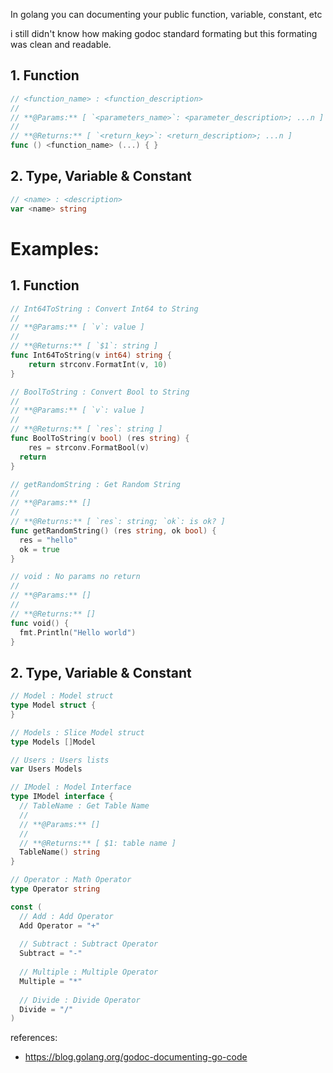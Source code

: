 In golang you can documenting your public function, variable, constant, etc

i still didn't know how making godoc standard formating
but this formating was clean and readable.

## 1. Function

```go
// <function_name> : <function_description>
//
// **@Params:** [ `<parameters_name>`: <parameter_description>; ...n ]
//
// **@Returns:** [ `<return_key>`: <return_description>; ...n ]
func () <function_name> (...) { }
```

## 2. Type, Variable & Constant

```go
// <name> : <description>
var <name> string
```

# Examples:

## 1. Function

```go
// Int64ToString : Convert Int64 to String
//
// **@Params:** [ `v`: value ]
//
// **@Returns:** [ `$1`: string ]
func Int64ToString(v int64) string {
	return strconv.FormatInt(v, 10)
}

// BoolToString : Convert Bool to String
//
// **@Params:** [ `v`: value ]
//
// **@Returns:** [ `res`: string ]
func BoolToString(v bool) (res string) {
	res = strconv.FormatBool(v)
  return
}

// getRandomString : Get Random String
//
// **@Params:** []
//
// **@Returns:** [ `res`: string; `ok`: is ok? ]
func getRandomString() (res string, ok bool) {
  res = "hello"
  ok = true
}

// void : No params no return
//
// **@Params:** []
//
// **@Returns:** []
func void() {
  fmt.Println("Hello world")
}
```

## 2. Type, Variable & Constant

```go
// Model : Model struct
type Model struct {
}

// Models : Slice Model struct
type Models []Model

// Users : Users lists
var Users Models

// IModel : Model Interface
type IModel interface {
  // TableName : Get Table Name
  //
  // **@Params:** []
  //
  // **@Returns:** [ $1: table name ]
  TableName() string
}

// Operator : Math Operator
type Operator string

const (
  // Add : Add Operator
  Add Operator = "+"
  
  // Subtract : Subtract Operator
  Subtract = "-"
  
  // Multiple : Multiple Operator
  Multiple = "*"
  
  // Divide : Divide Operator
  Divide = "/"
)
```

references:
 - https://blog.golang.org/godoc-documenting-go-code
